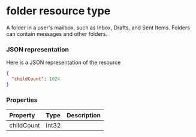 # folder resource type

A folder in a user's mailbox, such as Inbox, Drafts, and Sent Items. Folders can contain messages and other folders.

### JSON representation

Here is a JSON representation of the resource

<!-- {
  "blockType": "resource",
  "optionalProperties": [

  ],
  "@odata.type": "microsoft.graph.folder"
}-->

```json
{
  "childCount": 1024
}

```
### Properties
| Property	   | Type	|Description|
|:---------------|:--------|:----------|
|childCount|Int32||

<!-- uuid: b6c7d315-e300-45ed-80c0-0f7bb501b585
2015-10-19 10:21:28 UTC -->
<!-- {
  "type": "#page.annotation",
  "description": "folder resource",
  "keywords": "",
  "section": "documentation",
  "tocPath": ""
}-->